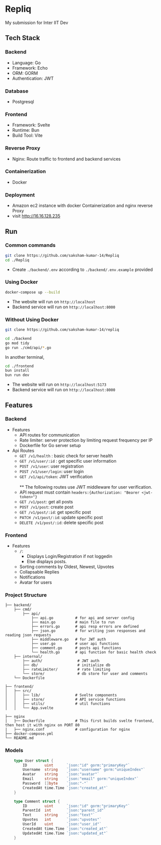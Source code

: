 # Repliq
My submission for Inter IIT Dev

## Tech Stack
### Backend
- Language: Go
- Framework: Echo
- ORM: GORM
- Authentication: JWT

### Database
- Postgresql

### Frontend
- Framework: Svelte
- Runtime: Bun
- Build Tool: Vite

### Reverse Proxy
- Nginx: Route traffic to frontend and backend services

### Containerization
- Docker

### Deployment
- Amazon ec2 instance with docker Containerization and nginx reverse Proxy
- visit http://16.16.128.235

## Run

### Common commands
```bash
git clone https://github.com/saksham-kumar-14/Repliq
cd ./Repliq
```
- Create `./backend/.env` according to `./backend/.env.example` provided

### Using Docker
```bash
docker-compose up --build
```
- The website will run on `http://localhost`
- Backend service will run on `http://localhost:8000`

### Without Using Docker
```bash
git clone https://github.com/saksham-kumar-14/repliq
```
```bash
cd ./backend
go mod tidy
go run ./cmd/api/*.go
```
In another terminal,
```bash
cd ./frontend
bun install
bun run dev
```
- The website will run on `http://localhost:5173`
- Backend service will run on `http://localhost:8000`


## Features
### Backend
- Features
    - API routes for communication
    - Rate limiter: server protection by limiting request frequency per IP
    - Dockerfile for Go server setup
- Api Routes
    - `GET /v1/health` : basic check for server health
    - `GET /v1/user/:id` : get specific user information
    - `POST /v1/user`: user registration
    - `POST /v1/user/login`: user login
    - `GET /v1/api/token`: JWT verification
    </br></br>
    ** The following routes use JWT middleware for user verification.
    * API request must contain `headers:{Authorization: "Bearer <jwt-token>"}`
    - `GET /v1/post`: get all posts
    - `POST /v1/post`: create post
    - `GET /v1/post/:id`: get specific post
    - `PATCH /v1/post/:id`: update specific post
    - `DELETE /v1/post/:id`: delete specific post

### Frontend
- Features
    - `/`:
        - Displays Login/Registration if not loggedin
        - Else displays posts.
    - Sorting comments by Oldest, Newest, Upvotes
    - Collapsable Replies
    - Notifications
    - Avatar for users

### Project Structure
```
├── backend/
    ├── cmd/
        ├── api/
            ├── api.go          # for api and server config
            ├── main.go         # main file to run
            ├── errors.go       # api resp errors are defined
            ├── json.go         # for writing json responses and reading json requests
            ├── middleware.go   # for JWT auth
            ├── user.go         # user api functions
            ├── comment.go      # posts api functions
            └── health.go       # api function for basic health check
    ├── internal/
        ├── auth/                # JWT auth
        ├── db/                  # initialize db
        ├── rateLimiter/         # rate limiting
        └── store/               # db store for user and comments
    └── Dockerfile

├── frontend/
│   ├── src/
│   │   ├── lib/                # Svelte components
│   │   ├── store/              # API service functions
│   │   ├── utils/              # util functions
│   │   └── App.svelte

├── nginx
|   ├── Dockerfile              # This first builds svelte frontend, then host it with nginx on PORT 80
|   ├── nginx.conf              # configuration for nginx
├── docker-compose.yml
└── README.md
```

### Models
```go
	type User struct {
		ID        uint      `json:"id" gorm:"primaryKey"`
		Username  string    `json:"username" gorm:"uniqueIndex"`
		Avatar    string    `json:"avatar"`
		Email     string    `json:"email" gorm:"uniqueIndex"`
		Password  []byte    `json:"-"`
		CreatedAt time.Time `json:"created_at"`
	}

	type Comment struct {
		ID        uint      `json:"id" gorm:"primaryKey"`
		ParentId  int       `json:"parent_id"`
		Text      string    `json:"text"`
		Upvotes   int       `json:"upvotes"`
		UserId    uint      `json:"user_id"`
		CreatedAt time.Time `json:"created_at"`
		UpdatedAt time.Time `json:"updated_at"`
	}
```
